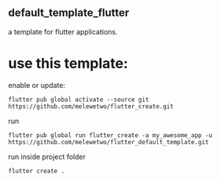 ## default_template_flutter

a template for flutter applications.

# use this template:

enable or update:
```
flutter pub global activate --source git https://github.com/melewetwo/flutter_create.git
```

run
```
flutter pub global run flutter_create -a my_awesome_app -u https://github.com/melewetwo/flutter_default_template.git
```

run inside project folder

```
flutter create .
